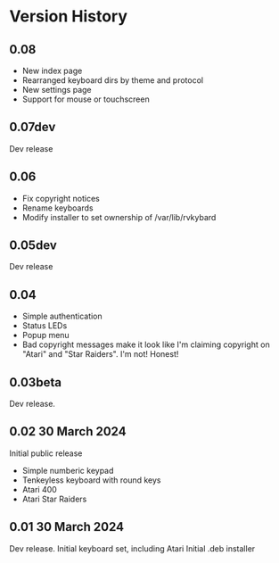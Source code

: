 # Version History

## 0.08

- New index page
- Rearranged keyboard dirs by theme and protocol
- New settings page
- Support for mouse or touchscreen

## 0.07dev

Dev release

## 0.06

- Fix copyright notices
- Rename keyboards
- Modify installer to set ownership of /var/lib/rvkybard

## 0.05dev

Dev release

## 0.04

- Simple authentication
- Status LEDs
- Popup menu
- Bad copyright messages make it look like I'm claiming copyright on "Atari" and "Star Raiders". I'm not! Honest!

## 0.03beta

Dev release.

## 0.02 30 March 2024

Initial public release
- Simple numberic keypad
- Tenkeyless keyboard with round keys
- Atari 400
- Atari Star Raiders

## 0.01 30 March 2024

Dev release.
Initial keyboard set, including Atari
Initial .deb installer

